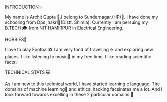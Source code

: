 INTRODUCTION:sparkles:

My name is Archit Gupta :boy:.I belong to Sundernagar,(HP):house_with_garden:. I have done my schooling from Dps jhakri:school:(Distt. Shimla). Currently I am persuing my B.TECH 🎓 from NIT HAMIRPUR in Electrical Engineering.

HOBBIES:muscle:

I love to play Football:soccer:
I am very fond of travelling :airplane: and exploring new places.
I like listening to music:musical_note: in my free time.
I like reading scientific facts💡

TECHNICAL STATS :computer:

As I am new to this technical world, I have started learning c language. The domains of machine learning🤖 and ethical hacking  facsinates me a lot. And I look forward towards excelling in these 2 particular domains.:raised_hands:

